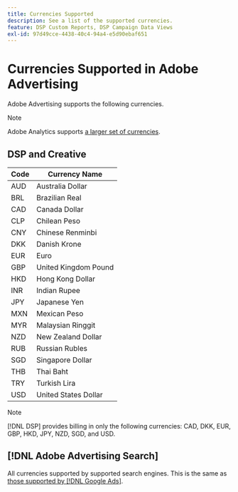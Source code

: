 ```yaml
---
title: Currencies Supported
description: See a list of the supported currencies.
feature: DSP Custom Reports, DSP Campaign Data Views
exl-id: 97d49cce-4438-40c4-94a4-e5d90ebaf651
---
```

# Currencies Supported in Adobe Advertising

Adobe Advertising supports the following currencies.


>[!NOTE]
>
>Adobe Analytics supports [a larger set of currencies](https://experienceleague.adobe.com/docs/analytics/implementation/vars/config-vars/currencycode.html).

## DSP and Creative

|  Code  | Currency Name  |
| ------ | -------------- |
|  AUD  | Australia Dollar  |
|  BRL  | Brazilian Real  |
|  CAD  | Canada Dollar  |
|  CLP  | Chilean Peso  |
|  CNY  | Chinese Renminbi  |
|  DKK  | Danish Krone  |
|  EUR  | Euro  |
|  GBP  | United Kingdom Pound  |
|  HKD  | Hong Kong Dollar  |
|  INR  | Indian Rupee  |
|  JPY  | Japanese Yen  |
|  MXN  | Mexican Peso  |
|  MYR  | Malaysian Ringgit  |
|  NZD  | New Zealand Dollar  |
|  RUB  | Russian Rubles  |
|  SGD  | Singapore Dollar  |
|  THB  | Thai Baht  |
|  TRY  | Turkish Lira  |
|  USD  | United States Dollar  |

>[!NOTE]
>
> [!DNL DSP] provides billing in only the following currencies: CAD, DKK, EUR, GBP, HKD, JPY, NZD, SGD, and USD.

## [!DNL Adobe Advertising Search]

All currencies supported by supported search engines. This is the same as [those supported by [!DNL Google Ads]](https://developers.google.com/adwords/api/docs/appendix/codes-formats#currency-codes).
 